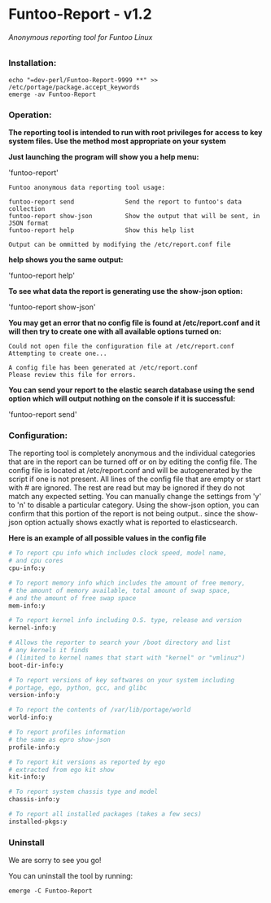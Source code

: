 # Funtoo-Report - v1.2

###### Anonymous reporting tool for Funtoo Linux

### Installation:
```
echo "=dev-perl/Funtoo-Report-9999 **" >> /etc/portage/package.accept_keywords
emerge -av Funtoo-Report
```

### Operation:
**The reporting tool is intended to run with root privileges for access to key system files. Use the method most appropriate on your system**

**Just launching the program will show you a help menu:**

'funtoo-report'

```
Funtoo anonymous data reporting tool usage:

funtoo-report send              Send the report to funtoo's data collection
funtoo-report show-json         Show the output that will be sent, in JSON format
funtoo-report help              Show this help list

Output can be ommitted by modifying the /etc/report.conf file
```
**help shows you the same output:**

'funtoo-report help'

**To see what data the report is generating use the show-json option:**

'funtoo-report show-json'

**You may get an error that no config file is found at /etc/report.conf and it will then try to create one with all available options turned on:**

```
Could not open file the configuration file at /etc/report.conf
Attempting to create one...

A config file has been generated at /etc/report.conf
Please review this file for errors.

```
**You can send your report to the elastic search database using the send option which will output nothing on the console if it is successful:**

'funtoo-report send'

### Configuration:

The reporting tool is completely anonymous and the individual categories that are in the report can be turned off or on by editing the config file. The config file is located at /etc/report.conf and will be autogenerated by the script if one is not present. All lines of the config file that are empty or start with # are ignored. The rest are read but may be ignored if they do not match any expected setting. You can manually change the settings from 'y' to 'n' to disable a particular category. Using the show-json option, you can confirm that this portion of the report is not being output.. since the show-json option actually shows exactly what is reported to elasticsearch.

**Here is an example of all possible values in the config file**

```perl
# To report cpu info which includes clock speed, model name,
# and cpu cores
cpu-info:y

# To report memory info which includes the amount of free memory,
# the amount of memory available, total amount of swap space,
# and the amount of free swap space
mem-info:y

# To report kernel info including O.S. type, release and version
kernel-info:y

# Allows the reporter to search your /boot directory and list
# any kernels it finds
# (limited to kernel names that start with "kernel" or "vmlinuz")
boot-dir-info:y

# To report versions of key softwares on your system including
# portage, ego, python, gcc, and glibc
version-info:y

# To report the contents of /var/lib/portage/world
world-info:y

# To report profiles information
# the same as epro show-json
profile-info:y

# To report kit versions as reported by ego
# extracted from ego kit show
kit-info:y

# To report system chassis type and model
chassis-info:y

# To report all installed packages (takes a few secs)
installed-pkgs:y

```

### Uninstall
We are sorry to see you go!

You can uninstall the tool by running:

```
emerge -C Funtoo-Report
```
